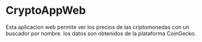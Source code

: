 # CryptoAppWeb

Esta aplicacion web permite ver los precios de las criptomonedas con un buscador por nombre. los datos son obtenidos de la plataforma CoinGecko.
